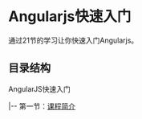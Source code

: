 # Angularjs快速入门
通过21节的学习让你快速入门Angularjs。

## 目录结构

AngularJS快速入门

|-- 第一节：[课程简介](https://github.com/gzgqq/Angularjs-tutorial/tree/master/lesson01)

